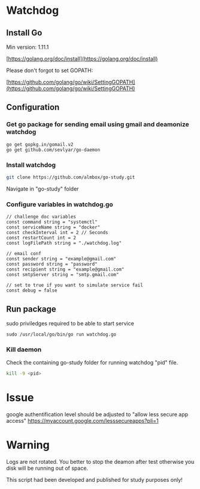 
# Watchdog

## Install Go

Min version:  1.11.1

[https://golang.org/doc/install](https://golang.org/doc/install)

Please don't forgot to set GOPATH:

[https://github.com/golang/go/wiki/SettingGOPATH](https://github.com/golang/go/wiki/SettingGOPATH)

## Configuration

### Get go package for sending email using gmail and deamonize watchdog

```golang
go get gopkg.in/gomail.v2
go get github.com/sevlyar/go-daemon
```

### Install watchdog

```bash
git clone https://github.com/almbox/go-study.git

```

Navigate in "go-study" folder

### Configure variables in watchdog.go

```golang
// challenge doc variables
const command string = "systemctl"
const serviceName string = "docker"
const checkInterval int = 2 // Seconds
const restartCount int = 2
const logFilePath string = "./watchdog.log"

// email conf
const sender string = "example@gmail.com"
const password string = "password"
const recipient string = "example@gmail.com"
const smtpServer string = "smtp.gmail.com"

// set to true if you want to simulate service fail
const debug = false
```

## Run package

sudo priviledges required to be able to start service

```golang
sudo /usr/local/go/bin/go run watchdog.go
```

### Kill daemon

Check the containing go-study folder for running watchdog "pid" file.

```bash
kill -9 <pid>
```

# Issue

google authentification level should be adjusted to "allow less secure app access"
https://myaccount.google.com/lesssecureapps?pli=1

# Warning

Logs are not rotated. You better to stop the deamon after test otherwise you disk will be running out of space.

This script had been developed and published for study purposes only!
